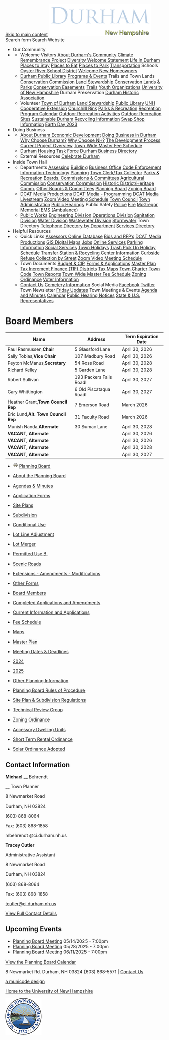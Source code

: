   [Skip to main content](https://www.ci.durham.nh.us/boc_planning/board-members/)   ![Home](images/c0fd71cd8b9c8d5ff70b35bc9ea9f1948e8419bec8e96cb352eed9bd492d4803.png)  Search form Search Website 

 *  Our Community 
   * 
     *  Welcome Visitors  [About Durham's Community](https://www.ci.durham.nh.us/community/about-durhams-community)  [Climate Remembrance Project](https://www.ci.durham.nh.us/community/climate-remembrance-project)  [Diversity Welcome Statement](https://www.ci.durham.nh.us/boc_hrc/diversity-welcome-statement)  [Life in Durham](https://www.ci.durham.nh.us/community/life-durham-and-surrounding-areas)  [Places to Stay](https://www.ci.durham.nh.us/directory?field_business_categories_tid=111)  [Places to Eat](https://www.ci.durham.nh.us/directory?field_business_categories_tid=181)  [Places to Park](https://www.ci.durham.nh.us/parking/welcome-durham-parking-information-page)  [Transportation](https://www.ci.durham.nh.us/community/getting-there-here)  Schools  [Oyster River School District](https://www.orcsd.org/)  [Welcome New Homeowners](https://www.ci.durham.nh.us/community/information-new-homeowners) 
     *  [Durham Public Library](http://www.durhampubliclibrary.org/)  [Programs & Events](http://www.durhampubliclibrary.org/Pages/Index/70819/upcoming-events) Trails and Town Lands [Conservation Commission](https://www.ci.durham.nh.us/boc_conservation)  [Land Stewardship](https://www.ci.durham.nh.us/boc_landstewardship)  [Conservation Lands & Parks](https://www.ci.durham.nh.us/conservation-lands-parks)  [Conservation Easements](https://www.ci.durham.nh.us/conservation-easements)  [Trails](https://www.ci.durham.nh.us/trails)  [Youth Organizations](https://www.ci.durham.nh.us/community/youth-organizations)  [University of New Hampshire](https://www.unh.edu/)  Durham Preservation  [Durham Historic Association](https://www.ci.durham.nh.us/community/durham-historic-association) 
     *  Volunteer  [Town of Durham](https://www.ci.durham.nh.us/volunteer)  [Land Stewardship](https://www.ci.durham.nh.us/boc_landstewardship/volunteer-land-stewardship)  [Public Library](http://www.durhampubliclibrary.org/Pages/Index/70837/jobs-and-volunteers-at-dpl)  [UNH Cooperative Extension](https://extension.unh.edu/tags/volunteers)  [Churchill Rink](https://churchillrink.org/)  [Parks & Recreation](https://durhamrec.recdesk.com/recdeskportal/)  [Recreation Program Calendar](https://durhamrec.recdesk.com/recdeskportal/Calendar/tabid/9882/Default.aspx)  [Outdoor Recreation Activities](https://durhamrec.recdesk.com/recdeskportal/ChurchillRink/OutdoorRecreationSites/tabid/10595/Default.aspx)  [Outdoor Recreation Sites](https://durhamrec.recdesk.com/Community/Page?pageId=10595)  [Sustainable Durham](https://www.ci.durham.nh.us/sustainable)  [Recycling Information](https://storymaps.arcgis.com/stories/93e328c016074e1395415f900a71c7b0)  [Swap Shop Information](https://www.ci.durham.nh.us/publicworks/swap-shop-durham-transfer-station-volunteer-powered-community-resource)  [Earth Day 2023](https://www.ci.durham.nh.us/sustainable/sustainable-durham-earth-day-2023)  
 *  Doing Business 
   * 
     *  [About Durham Economic Development](https://www.ci.durham.nh.us/boc_economic/welcome-durham-edc)  [Doing Business in Durham](https://www.ci.durham.nh.us/doingbusiness/doing-business-contact-information)  [Why Choose Durham?](https://www.ci.durham.nh.us/boc_economic/why-choose-durham)  [Why Choose NH?](https://www.ci.durham.nh.us/boc_economic/why-choose-new-hampshire)  [The Development Process](https://www.ci.durham.nh.us/boc_economic/development-process)  [Current Project Overview](https://www.ci.durham.nh.us/boc_economic/current-project-overview)  [Town Wide Master Fee Schedule](https://www.ci.durham.nh.us/administration/town-wide-master-fee-schedule) 
     *  [Durham Housing Task Force](https://www.ci.durham.nh.us/bc-housingtaskforce)  [Durham Business Directory](https://www.ci.durham.nh.us/directory) 
     *  External Resources  [Celebrate Durham](https://www.celebratedurhamnh.com/)  
 *  Inside Town Hall 
   * 
     *  Departments  [Assessing](https://www.ci.durham.nh.us/assessing)  [Building](https://www.ci.durham.nh.us/building)  [Business Office](https://www.ci.durham.nh.us/businessoffice/business-office)  [Code Enforcement](https://www.ci.durham.nh.us/codeenforcement)  [Information Technology](https://www.ci.durham.nh.us/it)  [Planning](https://www.ci.durham.nh.us/planning/durham-planning-department)  [Town Clerk/Tax Collector](https://www.ci.durham.nh.us/clerk)  [Parks & Recreation](https://durhamrec.recdesk.com/Community/Page?pageId=9871)  [Boards, Commissions & Committees](https://www.ci.durham.nh.us/bcc)  [Agricultural Commission](https://www.ci.durham.nh.us/boc_agricultural)  [Conservation Commission](https://www.ci.durham.nh.us/boc_conservation)  [Historic District/Heritage Comm.](https://www.ci.durham.nh.us/boc_historic)  [Other Boards & Committees](https://www.ci.durham.nh.us/bcc)  [Planning Board](https://www.ci.durham.nh.us/boc_planning)  [Zoning Board](https://www.ci.durham.nh.us/boc_zoning) 
     *  [DCAT Media Productions](https://www.ci.durham.nh.us/boc_dcatgovernance/dcat-media)  [DCAT Media - Programming](https://www.ci.durham.nh.us/boc_dcatgovernance)  [DCAT Media Livestream](https://cloud.castus.tv/vod/durham/?page=HOME)  [Zoom Video Meeting Schedule](https://www.ci.durham.nh.us/boc_dcatgovernance/zoom-video-meeting-schedule)  [Town Council](https://www.ci.durham.nh.us/towncouncil)  [Town Administration](https://www.ci.durham.nh.us/administration)  [Public Hearings](https://www.ci.durham.nh.us/meetings)  Public Safety  [Police](https://www.ci.durham.nh.us/police)  [Fire](https://www.ci.durham.nh.us/fire)  [McGregor Memorial EMS (Ambulance)](https://www.mcgregorems.org/) 
     *  [Public Works](https://www.ci.durham.nh.us/publicworks)  [Engineering Division](https://www.ci.durham.nh.us/publicworks/engineering-division)  [Operations Division](https://www.ci.durham.nh.us/publicworks/operations-division)  [Sanitation Division](https://www.ci.durham.nh.us/publicworks/sanitation-division)  [Water Division](https://www.ci.durham.nh.us/publicworks/water-division)  [Wastewater Division](https://www.ci.durham.nh.us/publicworks/wastewater-division)  [Stormwater](https://www.ci.durham.nh.us/publicworks/stormwater)  Town Directory  [Telephone Directory by Department](https://www.ci.durham.nh.us/administration/telephone-directory-department)  [Services Directory](https://www.ci.durham.nh.us/services)  
 *  Helpful Resources 
   * 
     *  Quick Links  [Assessors Online Database](https://gis.vgsi.com/durhamnh)  [Bids and RFP’s](https://www.ci.durham.nh.us/rfps)  [DCAT Media Productions](https://www.ci.durham.nh.us/boc_dcatgovernance/dcat-media)  [GIS Digital Maps](https://todnh.maps.arcgis.com/apps/webappviewer/index.html?id=e428d7362b0240baa3a5ca49a8ce6602)  [Jobs](https://www.ci.durham.nh.us/jobs)  [Online Services](https://www.ci.durham.nh.us/clerk/online-transactions)  [Parking Information](https://www.ci.durham.nh.us/parking/welcome-durham-parking-information-page)  [Social Services](https://www.ci.durham.nh.us/administration/social-services)  [Town Holidays](https://www.ci.durham.nh.us/administration/town-holidays)  [Trash Pick Up Holiday Schedule](https://www.ci.durham.nh.us/publicworks/public-works-newsletters)  [Transfer Station & Recycling Center Information](https://www.ci.durham.nh.us/publicworks/sanitation-division)  [Curbside Refuse Collection by Street](https://www.ci.durham.nh.us/publicworks/public-works-newsletters)  [Zoom Video Meeting Schedule](https://www.ci.durham.nh.us/boc_dcatgovernance/zoom-video-meeting-schedule) 
     *  Town Documents  [Budget & CIP](https://www.ci.durham.nh.us/businessoffice/annual-budget-cip)  [Forms & Applications](https://www.ci.durham.nh.us/forms)  [Master Plan](https://www.ci.durham.nh.us/planning/master-plan-2015)  [Tax Increment Finance (TIF) Districts](https://www.ci.durham.nh.us/boc_economic/tax-increment-finance-tif-districts)  [Tax Maps](https://www.ci.durham.nh.us/assessing/tax-maps)  [Town Charter](https://www.ci.durham.nh.us/municipal-code/town-charter)  [Town Code](https://www.ci.durham.nh.us/municode)  [Town Reports](https://www.ci.durham.nh.us/administration/town-reports)  [Town Wide Master Fee Schedule](https://www.ci.durham.nh.us/administration/town-wide-master-fee-schedule)  [Zoning Ordinance](https://www.ci.durham.nh.us/planning/zoning-ordinance)  [Voter Information](https://www.ci.durham.nh.us/clerk/how-register-vote-durham-nh) 
     *  [Contact Us](https://www.ci.durham.nh.us/contact)  [Cemetery Information](https://www.ci.durham.nh.us/boc_cemetery)  Social Media  [Facebook](https://www.facebook.com/profile.php?id=100088350685717)  [Twitter](https:///twitter.com/town_of_durham)  Town Newsletter  [Friday Updates](https://www.ci.durham.nh.us/fridayupdates)  Town Meetings & Events  [Agenda and Minutes](https://www.ci.durham.nh.us/meetings)  [Calendar](https://www.ci.durham.nh.us/calendar)  [Public Hearing Notices](https://www.ci.durham.nh.us/meetings)  [State & U.S. Representatives](https://www.ci.durham.nh.us/administration/state-and-us-representatives)  

# Board Members

|Name|Address|Term Expiration Date|
|---|---|---|
|Paul Rasmussen,__Chair__|5 Glassford Lane|April 30, 2026|
|Sally Tobias,__Vice Chair__|107 Madbury Road|April 30, 2026|
|Peyton McManus,__Secretary__|54 Ross Road |April 30, 2028|
|Richard Kelley|5 Garden Lane|April 30, 2028|
|Robert Sullivan|193 Packers Falls Road|April 30, 2027|
|Gary Whittington|6 Old Piscataqua Road|April 30, 2027|
|Heather Grant,__Town Council Rep__|7 Emerson Road|March 2026|
|Eric Lund,__Alt. Town Council Rep__|31 Faculty Road|March 2026|
|Munish Nanda,__Alternate__|30 Sumac Lane|April 30, 2028|
|__VACANT, Alternate__| |April 30, 2026|
|__VACANT, Alternate__| |April 30, 2026|
|__VACANT, Alternate__| |April 30, 2028|
|__VACANT, Alternate__| |April 30, 2027|

 

 *  ![Printer-friendly version](images/8eb0ab4958e33b2394a4d1a8cc98a8dfe6c9cb65a727fb98e68ab94e5e9f07ef.png) 
  [Planning Board](https://www.ci.durham.nh.us/boc_planning)  

 *  [About the Planning Board](https://www.ci.durham.nh.us/boc_planning/general-information) 
 *  [Agendas & Minutes](https://www.ci.durham.nh.us/meetings?field_microsite_tid_1=831) 
 *   [Application Forms](https://www.ci.durham.nh.us/boc_planning/planning-board-application-forms) 
   *  [Site Plans](https://www.ci.durham.nh.us/boc_planning/site-plans) 
   *  [Subdivision](https://www.ci.durham.nh.us/boc_planning/subdivision) 
   *  [Conditional Use](https://www.ci.durham.nh.us/boc_planning/conditional-use) 
   *  [Lot Line Adjustment](https://www.ci.durham.nh.us/boc_planning/lot-line-adjustment) 
   *  [Lot Merger](https://www.ci.durham.nh.us/boc_planning/lot-merger) 
   *  [Permitted Use B.](https://www.ci.durham.nh.us/boc_planning/permitted-use-b) 
   *  [Scenic Roads](https://www.ci.durham.nh.us/boc_planning/scenic-roads) 
   *  [Extensions - Amendments - Modifications](https://www.ci.durham.nh.us/boc_planning/extensions-amendments-modifications) 
   *  [Other Forms](https://www.ci.durham.nh.us/planning/other-forms) 
 *  [Board Members](https://www.ci.durham.nh.us/boc_planning/board-members) 
 *  [Completed Applications and Amendments](https://www.ci.durham.nh.us/boc_planning/planning-board-completed-applications-and-amendments) 
 *  [Current Information and Applications](https://www.ci.durham.nh.us/boc_planning/current-information-applications-planning-board) 
 *  [Fee Schedule](https://www.ci.durham.nh.us/boc_planning/planning-board-fee-schedule) 
 *  [Maps](https://www.ci.durham.nh.us/planning/maps) 
 *  [Master Plan](https://www.ci.durham.nh.us/planning/master-plan) 
 *   [Meeting Dates & Deadlines](https://www.ci.durham.nh.us/boc_planning/2016-meeting-dates-and-deadlines) 
   *  [2024](https://www.ci.durham.nh.us/boc_planning/2024-meeting-dates) 
   *  [2025](https://www.ci.durham.nh.us/boc_planning/2025-meeting-dates) 
 *  [Other Planning Information](https://www.ci.durham.nh.us/boc_planning/other-planning-information) 
 *  [Planning Board Rules of Procedure](https://www.ci.durham.nh.us/boc_planning/planning-board-rules-procedure-updated-december-9-2015) 
 *  [Site Plan & Subdivision Regulations](https://www.ci.durham.nh.us/boc_planning/site-plan-subdivision-regulations) 
 *  [Technical Review Group](https://www.ci.durham.nh.us/boc_technicalreview) 
 *   [Zoning Ordinance](https://www.ci.durham.nh.us/planning/zoning-ordinance) 
   *  [Accessory Dwelling Units](https://www.ci.durham.nh.us/boc_planning/accessory-dwelling-units) 
   *  [Short Term Rental Ordinance](https://www.ci.durham.nh.us/boc_planning/short-term-rental-ordinance) 
   *  [Solar Ordinance Adopted](https://www.ci.durham.nh.us/boc_planning/solar-ordinance-adopted-0) 

## Contact Information

 __Michael__  __ Behrendt 

​__ Town Planner

8 Newmarket Road

Durham, NH 03824

(603) 868-8064

​Fax: (603) 868-1858

 mbehrendt @ci.durham.nh.us

 __Tracey Cutler__ 

Administrative Assistant

8 Newmarket Road

Durham, NH  03824

(603) 868-8064

Fax: (603) 868-1858

 [tcutler@ci.durham.nh.us](mailto:tcutler@ci.durham.nh.us) 

 

  [View Full Contact Details](https://www.ci.durham.nh.us/boc_planning/planning-board-contact-information)  

## Upcoming Events

 *   [Planning Board Meeting](https://www.ci.durham.nh.us/boc_planning/planning-board-meeting-550)  05/14/2025 - 7:00pm 
 *   [Planning Board Meeting](https://www.ci.durham.nh.us/boc_planning/planning-board-meeting-551)  05/28/2025 - 7:00pm 
 *   [Planning Board Meeting](https://www.ci.durham.nh.us/boc_planning/planning-board-meeting-552)  06/11/2025 - 7:00pm 

 [View the Planning Board Calendar](https://www.ci.durham.nh.us/calendar?field_microsite_tid_1=831) 

 8 Newmarket Rd. Durham, NH 03824 (603) 868-5571   |    [Contact Us](https://www.ci.durham.nh.us/contact)  

  [a municode design](http://www.ahaconsulting.com/)  

 [Home to the University of New Hampshire](http://www.unh.edu/)  

  ![seal](images/58c4cbe7eceb8043c819c765c2b1c870a47cd371797d9e7c84bab11535e9eca4.png)  